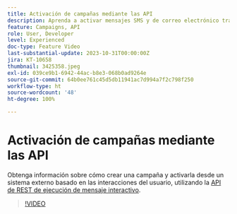 ```yaml
---
title: Activación de campañas mediante las API
description: Aprenda a activar mensajes SMS y de correo electrónico transaccionales desde un sistema externo en AJO.
feature: Campaigns, API
role: User, Developer
level: Experienced
doc-type: Feature Video
last-substantial-update: 2023-10-31T00:00:00Z
jira: KT-10658
thumbnail: 3425358.jpeg
exl-id: 039ce9b1-6942-44ac-b8e3-068b0ad9264e
source-git-commit: 64b0ee761c45d5db11941ac7d994a7f2c798f250
workflow-type: ht
source-wordcount: '48'
ht-degree: 100%

---
```


# Activación de campañas mediante las API

Obtenga información sobre cómo crear una campaña y activarla desde un sistema externo basado en las interacciones del usuario, utilizando la [API de REST de ejecución de mensaje interactivo](https://developer.adobe.com/journey-optimizer-apis/references/messaging/#tag/execution).

>[!VIDEO](https://video.tv.adobe.com/v/3452728/?learn=on&captions=spa)
